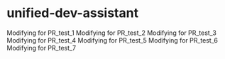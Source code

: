 # unified-dev-assistant

Modifying for PR_test_1
Modifying for PR_test_2
Modifying for PR_test_3
Modifying for PR_test_4
Modifying for PR_test_5
Modifying for PR_test_6
Modifying for PR_test_7
